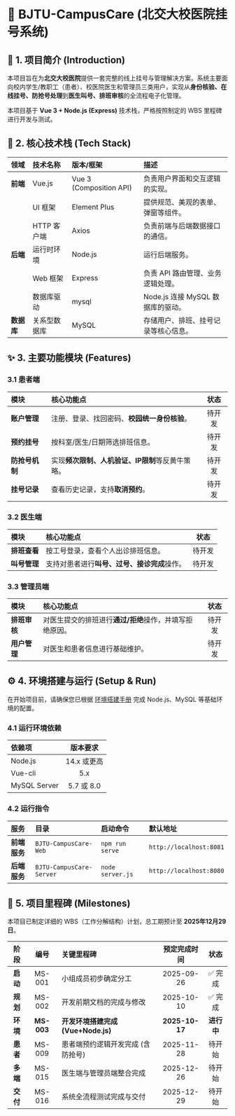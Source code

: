 # 🏥 BJTU-CampusCare (北交大校医院挂号系统)

## 📝 1. 项目简介 (Introduction)

本项目旨在为**北交大校医院**提供一套完整的线上挂号与管理解决方案。系统主要面向校内学生/教职工（患者）、校医院医生和管理员三类用户，实现从**身份核验、在线挂号、防抢号处理**到**医生叫号、排班审核**的全流程电子化管理。

本项目基于 **Vue 3 + Node.js (Express)** 技术栈，严格按照制定的 WBS 里程碑进行开发与测试。

## 🚀 2. 核心技术栈 (Tech Stack)

| 领域 | 技术名称 | 版本/框架 | 描述 |
| :--- | :--- | :--- | :--- |
| **前端** | Vue.js | Vue 3 (Composition API) | 负责用户界面和交互逻辑的实现。 |
| | UI 框架 | Element Plus | 提供规范、美观的表单、弹窗等组件。 |
| | HTTP 客户端 | Axios | 负责前端与后端数据接口的通信。 |
| **后端** | 运行时环境 | Node.js | 运行后端服务。 |
| | Web 框架 | Express | 负责 API 路由管理、业务逻辑处理。 |
| | 数据库驱动 | mysql | Node.js 连接 MySQL 数据库的驱动。 |
| **数据库** | 关系型数据库 | MySQL | 存储用户、排班、挂号记录等核心信息。 |

## ✨ 3. 主要功能模块 (Features)

### 3.1 患者端

| 模块 | 核心功能点 | 状态 |
| :--- | :--- | :---: |
| **账户管理** | 注册、登录、找回密码、**校园统一身份核验**。 | 待开发 |
| **预约挂号** | 按科室/医生/日期筛选排班信息。 | 待开发 |
| **防抢号机制** | 实现**频次限制、人机验证、IP限制**等反黄牛策略。 | 待开发 |
| **挂号记录** | 查看历史记录，支持**取消预约**。 | 待开发 |

### 3.2 医生端

| 模块 | 核心功能点 | 状态 |
| :--- | :--- | :---: |
| **排班查看** | 按工号登录，查看个人出诊排班信息。 | 待开发 |
| **叫号管理** | 支持对患者进行**叫号、过号、接诊完成**操作。 | 待开发 |

### 3.3 管理员端

| 模块 | 核心功能点 | 状态 |
| :--- | :--- | :---: |
| **排班审核** | 对医生提交的排班进行**通过/拒绝**操作，并填写拒绝原因。 | 待开发 |
| **用户管理** | 对医生和患者信息进行基础维护。 | 待开发 |

## ⚙️ 4. 环境搭建与运行 (Setup & Run)

在开始项目前，请确保您已根据 [环境搭建手册](/docs/SETUP.md) 完成 Node.js、MySQL 等基础环境的配置。

### 4.1 运行环境依赖

| 依赖项 | 版本要求 |
| :--- | :---: |
| Node.js | 14.x 或更高 |
| Vue-cli | 5.x |
| MySQL Server | 5.7 或 8.0 |

### 4.2 运行指令

| 服务 | 目录 | 启动命令 | 默认地址 |
| :--- | :--- | :--- | :--- |
| **前端服务** | `BJTU-CampusCare-Web` | `npm run serve` | `http://localhost:8081` |
| **后端服务** | `BJTU-CampusCare-Server` | `node server.js` | `http://localhost:8080` |

## 📅 5. 项目里程碑 (Milestones)

本项目已制定详细的 WBS（工作分解结构）计划，总工期预计至 **2025年12月29日**。

| 阶段 | 编号 | 关键里程碑 | 预定完成时间 | 状态 |
| :---: | :---: | :--- | :---: | :---: |
| **启动** | MS-001 | 小组成员初步确定分工 | 2025-09-26 | ✅ 完成 |
| **规划** | MS-002 | 开发前期文档的完成与修改 | 2025-10-10 | ✅ 完成 |
| **环境** | **MS-003** | **开发环境搭建完成 (Vue+Node.js)** | **2025-10-17** | **进行中** |
| **患者** | MS-009 | 患者端预约逻辑开发完成 (含防抢号) | 2025-11-28 | 待开始 |
| **多端** | MS-015 | 医生端与管理员端整合完成 | 2025-12-26 | 待开始 |
| **交付** | MS-016 | 系统全流程测试完成与交付 | 2025-12-29 | 待开始 |
